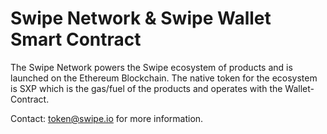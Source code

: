 # Swipe Network & Swipe Wallet Smart Contract
The Swipe Network powers the Swipe ecosystem of products and is launched on the Ethereum Blockchain. The native token for the ecosystem is SXP which is the gas/fuel of the products and operates with the Wallet-Contract. 

Contact: token@swipe.io for more information.
